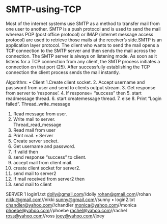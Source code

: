 # SMTP-using-TCP

Most of the internet systems use SMTP as a method to transfer mail from one user to another.  SMTP is a push protocol and is used to send the mail whereas POP (post office protocol) or  IMAP (internet message access protocol) are used to retrieve those mails at the receiver’s  side.SMTP is an application layer protocol. The client who wants to send the mail opens a TCP  connection to the SMTP server and then sends the mail across the connection. The SMTP  server is always on listening mode. As soon as it listens for a TCP connection from any client,  the SMTP process initiates a connection on that port (25). After successfully establishing the  TCP connection the client process sends the mail instantly. 


Algorithm: 
• Client 
 1.Create client socket. 
 2. Accept username and password from user and send to clients output stream.  3. Get response from server to ‘response’. 
 4. If response= “success” then 
 5. start readmessage thread. 
 6. start createmessage thread. 
 7. else 
 8. Print “Login failed”. 
 Thread_write_message 
 1. Read message from user. 
 2. Write mail to server.  
 Thread_read_message 
 1. Read mail from user 
 2. Print mail. 
• Server 
 1. Create server socket. 
 2. Get username and password. 
 3. If valid then 
 4. send response “success” to client. 
 5. accept mail from client mail. 
 6. create client socket for server2. 
 7. send mail to server2 
 8. If mail received from server2 then
 9. send mail to client 

SERVER 1
login1.txt 
dolly@gmail.com//dolly 
rohan@gmail.com//rohan 
nikki@gmail.com//nikki 
sunny@gmail.com//sunny 
• login2.txt 
chandler@yahoo.com//chandler 
monica@yahoo.com//monica 
phoebe@yahoo.com//phoebe 
rachel@yahoo.com//rachel 
ross@yahoo.com//ross 
joey@yahoo.com//joey 

